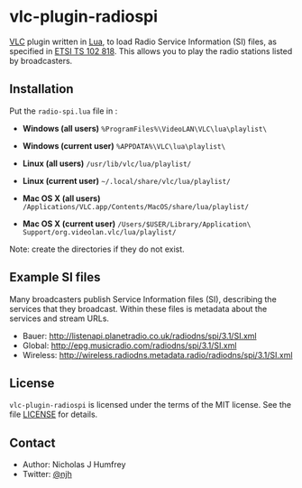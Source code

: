 vlc-plugin-radiospi
===================

[VLC] plugin written in [Lua], to load Radio Service Information (SI) files, as specified in [ETSI TS 102 818].
This allows you to play the radio stations listed by broadcasters.


Installation
------------

Put the `radio-spi.lua` file in :  

- **Windows (all users)**
`%ProgramFiles%\VideoLAN\VLC\lua\playlist\`

- **Windows (current user)**
`%APPDATA%\VLC\lua\playlist\`

- **Linux (all users)**
`/usr/lib/vlc/lua/playlist/`

- **Linux (current user)**
`~/.local/share/vlc/lua/playlist/`

- **Mac OS X (all users)**
`/Applications/VLC.app/Contents/MacOS/share/lua/playlist/`

- **Mac OS X (current user)**
`/Users/$USER/Library/Application\ Support/org.videolan.vlc/lua/playlist/`

Note: create the directories if they do not exist.


Example SI files
----------------

Many broadcasters publish Service Information files (SI), describing the services that they broadcast.
Within these files is metadata about the services and stream URLs.

- Bauer: <http://listenapi.planetradio.co.uk/radiodns/spi/3.1/SI.xml>
- Global: <http://epg.musicradio.com/radiodns/spi/3.1/SI.xml>
- Wireless: <http://wireless.radiodns.metadata.radio/radiodns/spi/3.1/SI.xml>


License
-------

`vlc-plugin-radiospi` is licensed under the terms of the MIT license.
See the file [LICENSE](/LICENSE.md) for details.


Contact
-------

* Author:    Nicholas J Humfrey
* Twitter:   [@njh](http://twitter.com/njh)



[VLC]:  http://www.videolan.org/vlc/
[Lua]:  https://www.lua.org/docs.html
[ETSI TS 102 818]:  https://www.etsi.org/deliver/etsi_ts/102800_102899/102818/03.04.01_60/ts_102818v030401p.pdf
